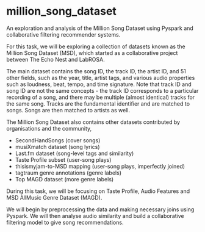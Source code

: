 # million_song_dataset
An exploration and analysis of the Million Song Dataset using Pyspark and collaborative filtering recommender systems. 

For this task, we will be exploring a collection of datasets known as the Million Song Dataset (MSD), which started as a collaborative project between The Echo Nest and LabROSA.

The main dataset contains the song ID, the track ID, the artist ID, and 51 other fields, such as the year, title, artist tags, and various audio properties such as loudness, beat, tempo, and time signature. Note that track ID and song ID are not the same concepts - the track ID corresponds to a particular recording of a song, and there may be multiple (almost identical) tracks for the same song. Tracks are the fundamental identifier and are matched to songs. Songs are then matched to artists as well.

The Million Song Dataset also contains other datasets contributed by organisations and the community,
* SecondHandSongs (cover songs)
* musiXmatch dataset (song lyrics)
* Last.fm dataset (song-level tags and similarity)
* Taste Profile subset (user-song plays)
* thisismyjam-to-MSD mapping (user-song plays, imperfectly joined)
* tagtraum genre annotations (genre labels)
* Top MAGD dataset (more genre labels)

During this task, we will be focusing on Taste Profile, Audio Features and MSD AllMusic Genre Dataset (MAGD).

We will begin by preprocessing the data and making necessary joins using Pyspark. We will then analyse audio similarity and build a collaborative filtering model to give song recommendations.

